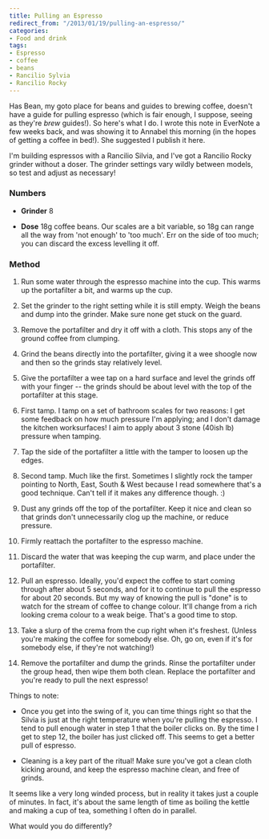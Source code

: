 ```yaml
---
title: Pulling an Espresso
redirect_from: "/2013/01/19/pulling-an-espresso/"
categories:
- Food and drink
tags:
- Espresso
- coffee
- beans
- Rancilio Sylvia
- Rancilio Rocky
---
```

Has Bean, my goto place for beans and guides to brewing coffee, doesn't have a guide for pulling espresso (which is fair enough, I suppose, seeing as they're *brew* guides!). So here's what I do. I wrote this note in EverNote a few weeks back, and was showing it to Annabel this morning (in the hopes of getting a coffee in bed!). She suggested I publish it here.

I'm building espressos with a Rancilio Silvia, and I've got a Rancilio Rocky grinder without a doser. The grinder settings vary wildly between models, so test and adjust as necessary!

### Numbers

* **Grinder** 8

* **Dose** 18g coffee beans. Our scales are a bit variable, so 18g can range all the way from 'not enough' to 'too much'. Err on the side of too much; you can discard the excess levelling it off.

### Method

1. Run some water through the espresso machine into the cup. This warms up the portafilter a bit, and warms up the cup.

2. Set the grinder to the right setting while it is still empty. Weigh the beans and dump into the grinder. Make sure none get stuck on the guard.

3. Remove the portafilter and dry it off with a cloth. This stops any of the ground coffee from clumping. 

4. Grind the beans directly into the portafilter, giving it a wee shoogle now and then so the grinds stay relatively level.

5. Give the portafilter a wee tap on a hard surface and level the grinds off with your finger -- the grinds should be about level with the top of the portafilter at this stage.

6. First tamp. I tamp on a set of bathroom scales for two reasons: I get some feedback on how much pressure I'm applying; and I don't damage the kitchen worksurfaces! I aim to apply about 3 stone (40ish lb) pressure when tamping.

7. Tap the side of the portafilter a little with the tamper to loosen up the edges.

8. Second tamp. Much like the first. Sometimes I slightly rock the tamper pointing to North, East, South & West because I read somewhere that's a good technique. Can't tell if it makes any difference though. :)

9. Dust any grinds off the top of the portafilter. Keep it nice and clean so that grinds don't unnecessarily clog up the machine, or reduce pressure.

10. Firmly reattach the portafilter to the espresso machine.

11. Discard the water that was keeping the cup warm, and place under the portafilter.

12. Pull an espresso. Ideally, you'd expect the coffee to start coming through after about 5 seconds, and for it to continue to pull the espresso for about 20 seconds. But my way of knowing the pull is "done" is to watch for the stream of coffee to change colour. It'll change from a rich looking crema colour to a weak beige. That's a good time to stop.

13. Take a slurp of the crema from the cup right when it's freshest. (Unless you're making the coffee for somebody else. Oh, go on, even if it's for somebody else, if they're not watching!)

14. Remove the portafilter and dump the grinds. Rinse the portafilter under the group head, then wipe them both clean. Replace the portafilter and you're ready to pull the next espresso!

Things to note:

* Once you get into the swing of it, you can time things right so that the Silvia is just at the right temperature when you're pulling the espresso. I tend to pull enough water in step 1 that the boiler clicks on. By the time I get to step 12, the boiler has just clicked off. This seems to get a better pull of espresso.

* Cleaning is a key part of the ritual! Make sure you've got a clean cloth kicking around, and keep the espresso machine clean, and free of grinds.

It seems like a very long winded process, but in reality it takes just a couple of minutes. In fact, it's about the same length of time as boiling the kettle and making a cup of tea, something I often do in parallel.

What would you do differently?
